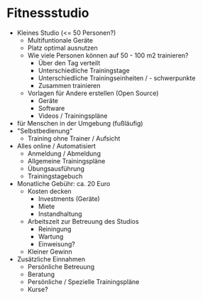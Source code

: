 # Fitnessstudio

- Kleines Studio (<= 50 Personen?)
    + Multifuntionale Geräte
    + Platz optimal ausnutzen
    + Wie viele Personen können auf 50 - 100 m2 trainieren?
        * Über den Tag verteilt
        * Unterschiedliche Trainingstage
        * Unterschiedliche Trainingseinheiten / - schwerpunkte
        * Zusammen trainieren
    + Vorlagen für Andere erstellen (Open Source)
        * Geräte
        * Software
        * Videos / Trainingspläne
- für Menschen in der Umgebung (fußläufig)
- "Selbstbedienung"
    + Training ohne Trainer / Aufsicht
- Alles online / Automatisiert
    + Anmeldung / Abmeldung
    + Allgemeine Trainingspläne
    + Übungsausführung
    + Trainingstagebuch
- Monatliche Gebühr: ca. 20 Euro 
    + Kosten decken
        * Investments (Geräte)
        * Miete
        * Instandhaltung
    + Arbeitszeit zur Betreuung des Studios
        * Reiningung
        * Wartung
        * Einweisung?
    + Kleiner Gewinn
- Zusätzliche Einnahmen
    + Persönliche Betreuung
    + Beratung
    + Persönliche / Spezielle Trainingspläne
    + Kurse?
